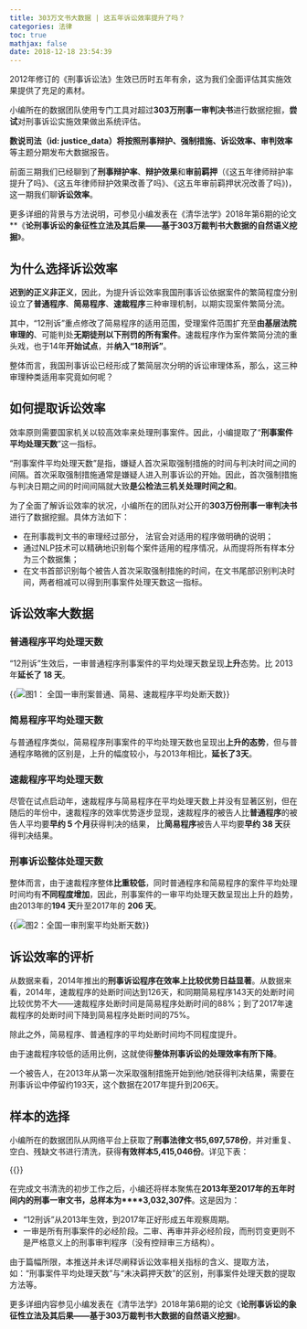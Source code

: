 ```yaml
---
title: 303万文书大数据 | 这五年诉讼效率提升了吗？
categories: 法律
toc: true
mathjax: false
date: 2018-12-18 23:54:39
---
```

2012年修订的《刑事诉讼法》生效已历时五年有余，这为我们全面评估其实施效果提供了充足的素材。

小编所在的数据团队使用专门工具对超过**303万刑事一审判决书**进行数据挖掘，**尝试**对刑事诉讼实施效果做出系统评估。

**数说司法（id: justice_data）**将按照**刑事辩护、强制措施、诉讼效率、审判效率**等主题分期发布大数据报告。

前面三期我们已经聊到了**刑事辩护率**、**辩护效果**和**审前羁押**（《这五年律师辩护率提升了吗》、《这五年律师辩护效果改善了吗》、《这五年审前羁押状况改善了吗》)，这一期我们聊**诉讼效率**。

更多详细的背景与方法说明，可参见小编发表在《清华法学》2018年第6期的论文**《**论刑事诉讼的象征性立法及其后果——基于303万裁判书大数据的自然语义挖掘**》。

## 为什么选择诉讼效率

**迟到的正义非正义**，因此，为提升诉讼效率我国刑事诉讼依据案件的繁简程度分别设立了**普通程序**、**简易程序**、**速裁程序**三种审理机制，以期实现案件繁简分流。

其中，“12刑诉”重点修改了简易程序的适用范围，受理案件范围扩充至**由基层法院审理的**、可能判处**无期徒刑以下刑罚的所有案件**。速裁程序作为案件繁简分流的重头戏，也于14年**开始试点**，并**纳入“18刑诉”**。

整体而言，我国刑事诉讼已经形成了繁简层次分明的诉讼审理体系，那么，这三种审理种类适用率究竟如何呢？

## 如何提取诉讼效率

效率原则需要国家机关以较高效率来处理刑事案件。因此，小编提取了“**刑事案件平均处理天数**”这一指标。

“刑事案件平均处理天数”是指，嫌疑人首次采取强制措施的时间与判决时间之间的间隔。首次采取强制措施通常是嫌疑人进入刑事诉讼的开始。因此，首次强制措施与判决日期之间的时间间隔就大致**是公检法三机关处理时间之和**。

为了全面了解诉讼效率的状况，小编所在的团队对公开的**303万份刑事一审判决书**进行了数据挖掘。具体方法如下：

*   在刑事裁判文书的审理经过部分， 法官会对适用的程序做明确的说明；
*   通过NLP技术可以精确地识别每个案件适用的程序情况，从而提将所有样本分为三个数据集；
*   在文书首部识别每个被告人首次采取强制措施的时间，在文书尾部识别判决时间，两者相减可以得到刑事案件处理天数这一指标。

## 诉讼效率大数据

### 普通程序平均处理天数

“12刑诉”生效后，一审普通程序刑事案件的平均处理天数呈现**上升**态势。比 2013 年**延长了 18 天**。

{{<img src="https://ian2.oss-cn-hangzhou.aliyuncs.com/2018-12-18-155738.jpg" alt="图1： 全国一审刑案普通、简易、速裁程序平均处断天数">}}

### 简易程序平均处理天数

与普通程序类似，简易程序刑事案件的平均处理天数也呈现出**上升的态势**，但与普通程序略微的区别是，上升的幅度较小，与2013年相比，**延长了3天**。

### 速裁程序平均处理天数

尽管在试点启动年，速裁程序与简易程序在平均处理天数上并没有显著区别，但在随后的年份中，速裁程序的效率优势逐步显现，速裁程序的被告人比**普通程序**的被告人平均要**早约 5 个月**获得判决的结果， 比**简易程序**被告人平均要**早约 38 天**获得判决结果。

### 刑事诉讼整体处理天数

整体而言，由于速裁程序整体**比重较低**，同时普通程序和简易程序的案件平均处理时间均有**不同程度增加**，因此，刑事案件的一审平均处理天数呈现出上升的趋势，由2013年的**194 天**升至2017年的 **206 天**。

{{<img src="https://ian2.oss-cn-hangzhou.aliyuncs.com/2018-12-18-155753.jpg" alt="图2：全国一审刑案平均处断天数">}}

## 诉讼效率的评析

从数据来看，2014年推出的**刑事诉讼程序在效率上比较优势日益显著**。从数据来看，2014年，速裁程序的处断时间达到126天，和同期简易程序143天的处断时间比较优势不大——速裁程序处断时间是简易程序处断时间的88%；到了2017年速裁程序的处断时间下降到简易程序处断时间的75%。

除此之外，简易程序、普通程序的平均处断时间均不同程度提升。

由于速裁程序较低的适用比例，这就使得**整体刑事诉讼的处理效率有所下降**。

一个被告人，在2013年从第一次采取强制措施开始到他/她获得判决结果，需要在刑事诉讼中停留约193天，这个数据在2017年提升到206天。

## 样本的选择

小编所在的数据团队从网络平台上获取了**刑事法律文书5,697,578份**，并对重复、空白、残缺文书进行清洗，获得**有效样本5,415,046份**。详见下表：

{{<img src="https://ian2.oss-cn-hangzhou.aliyuncs.com/2018-12-18-155822.jpg" alt="">}}

在完成文书清洗的初步工作之后，小编还将样本聚焦在**2013年至2017年的五年时间内的刑事一审文书，总样本为****3,032,307件**。这是因为：

*   “12刑诉”从2013年生效，到2017年正好形成五年观察周期。
*   一审是所有刑事案件的必经阶段。二审、再审并非必经阶段，而刑罚变更则不是严格意义上的刑事审判程序（没有控辩审三方结构）。

由于篇幅所限，本推送并未详尽阐释诉讼效率相关指标的含义、提取方法，如：“刑事案件平均处理天数”与“未决羁押天数”的区别，刑事案件处理天数的提取方法等。

更多详细内容参见小编发表在《清华法学》2018年第6期的论文《**论刑事诉讼的象征性立法及其后果——基于303万裁判书大数据的自然语义挖掘**》。
